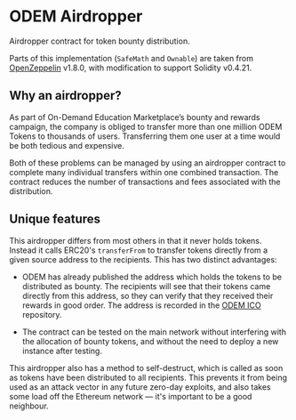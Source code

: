 # ODEM Airdropper

Airdropper contract for token bounty distribution.

Parts of this implementation (`SafeMath` and `Ownable`) are taken from
[OpenZeppelin] v1.8.0, with modification to support Solidity v0.4.21.

## Why an airdropper?

As part of On-Demand Education Marketplace’s bounty and rewards campaign, the
company is obliged to transfer more than one million ODEM Tokens to thousands
of users. Transferring them one user at a time would be both tedious and
expensive.

Both of these problems can be managed by using an airdropper contract to
complete many individual transfers within one combined transaction. The
contract reduces the number of transactions and fees associated with the
distribution.

## Unique features

This airdropper differs from most others in that it never holds tokens.
Instead it calls ERC20's `transferFrom` to transfer tokens directly from a
given source address to the recipients. This has two distinct advantages:

- ODEM has already published the address which holds the tokens to be
  distributed as bounty. The recipients will see that their tokens came
  directly from this address, so they can verify that they received their
  rewards in good order. The address is recorded in the [ODEM ICO] repository.

- The contract can be tested on the main network without interfering with the
  allocation of bounty tokens, and without the need to deploy a new instance
  after testing.

This airdropper also has a method to self-destruct, which is called as soon as
tokens have been distributed to all recipients. This prevents it from being
used as an attack vector in any future zero-day exploits, and also takes some
load off the Ethereum network — it's important to be a good neighbour.

[OpenZeppelin]: https://github.com/OpenZeppelin/zeppelin-solidity
[ODEM ICO]: https://github.com/odemio/ico/

